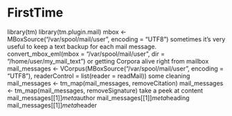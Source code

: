 # FirstTime
library(tm)
library(tm.plugin.mail)
mbox <- MBoxSource(“/var/spool/mail/user”, encoding = “UTF8”)
sometimes it’s very useful to keep a text backup for each mail message.
convert_mbox_eml(mbox = “/var/spool/mail/user”, dir = “/home/user/my_mail_text”)
or getting Corpora alive right from mailbox
mail_messages <- VCorpus(MBoxSource(“/var/spool/mail/user”, encoding = “UTF8”), readerControl = list(reader = readMail))
some cleaning
mail_messages <- tm_map(mail_messages, removeCitation)
mail_messages <- tm_map(mail_messages, removeSignature)
take a peek at content
mail_messages[[1]]$meta$author
mail_messages[[1]]$meta$heading
mail_messages[[1]]$meta$header
